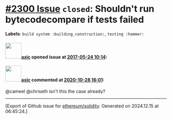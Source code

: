 # [\#2300 Issue](https://github.com/ethereum/solidity/issues/2300) `closed`: Shouldn't run bytecodecompare if tests failed
**Labels**: `build system :building_construction:`, `testing :hammer:`


#### <img src="https://avatars.githubusercontent.com/u/20340?v=4" width="50">[axic](https://github.com/axic) opened issue at [2017-05-24 10:14](https://github.com/ethereum/solidity/issues/2300):



#### <img src="https://avatars.githubusercontent.com/u/20340?v=4" width="50">[axic](https://github.com/axic) commented at [2020-10-28 16:01](https://github.com/ethereum/solidity/issues/2300#issuecomment-718033978):

@cameel @chriseth isn't this the case already?


-------------------------------------------------------------------------------



[Export of Github issue for [ethereum/solidity](https://github.com/ethereum/solidity). Generated on 2024.12.15 at 06:45:24.]
